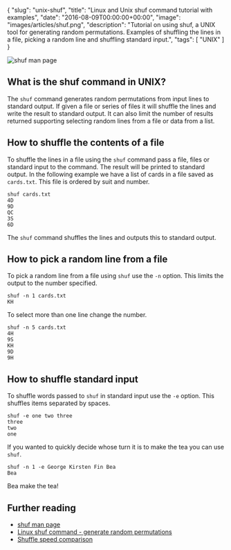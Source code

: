 {
  "slug": "unix-shuf",
  "title": "Linux and Unix shuf command tutorial with examples",
  "date": "2016-08-09T00:00:00+00:00",
  "image": "images/articles/shuf.png",
  "description": "Tutorial on using shuf, a UNIX tool for generating random permutations. Examples of shuffling the lines in a file, picking a random line and shuffling standard input.",
  "tags": [
    "UNIX"
  ]
}

![shuf man page][1]

## What is the shuf command in UNIX?

The `shuf` command generates random permutations from input lines to standard output. If given a file or series of files it will shuffle the lines and write the result to standard output. It can also limit the number of results returned supporting selecting random lines from a file or data from a list. 


## How to shuffle the contents of a file

To shuffle the lines in a file using the `shuf` command pass a file, files or standard input to the command. The result will be printed to standard output. In the following example we have a list of cards in a file saved as `cards.txt`. This file is ordered by suit and number.

    shuf cards.txt
    4D
    9D
    QC
    3S
    6D

The `shuf` command shuffles the lines and outputs this to standard output. 

## How to pick a random line from a file

To pick a random line from a file using `shuf` use the `-n` option. This limits the output to the number specified.

    shuf -n 1 cards.txt
    KH

To select more than one line change the number.

    shuf -n 5 cards.txt
    4H
    9S
    KH
    9D
    9H

## How to shuffle standard input

To shuffle words passed to `shuf` in standard input use the `-e` option. This shuffles items separated by spaces.

    shuf -e one two three
    three 
    two 
    one

If you wanted to quickly decide whose turn it is to make the tea you can use `shuf`.

    shuf -n 1 -e George Kirsten Fin Bea
    Bea

Bea make the tea!

## Further reading

* [shuf man page][2]
* [Linux shuf command - generate random permutations][3]
* [Shuffle speed comparison][4]


[1]: /images/articles/shuf.png "Linux and Unix shuf command"
[2]: http://linux.die.net/man/1/shuf
[3]: http://www.unixcl.com/2009/10/linux-shuf-command-generate-random.html
[4]: https://stackoverflow.com/questions/2153882/how-can-i-shuffle-the-lines-of-a-text-file-on-the-unix-command-line-or-in-a-shel#answer-30133294
